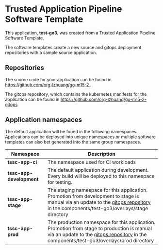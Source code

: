 # Trusted Application Pipeline Software Template

This application, **test-go3**, was created from a Trusted Application Pipeline Software Template.

The software templates create a new source and gitops deployment repositories with a sample source application. 

## Repositories

The source code for your application can be found in [https://github.com/org-lzhuang/go-m15-2 ](https://github.com/org-lzhuang/go-m15-2 ).
 
The gitops repository, which contains the kubernetes manifests for the application can be found in 
[https://github.com/org-lzhuang/go-m15-2-gitops ](https://github.com/org-lzhuang/go-m15-2-gitops ) 

## Application namespaces 

The default application will be found in the following namespaces. Applications can be deployed into unique namespaces or multiple software templates can also bet generated into the same group namespaces.  

|  Namespace   |  Description   |  
| -------- | -------- |
| **tssc-app-ci** | The namespace used for CI workloads |
| **tssc-app-development** | The default application during development. Every build will be deployed to this namespace for testing. |
| **tssc-app-stage** | The staging namespace for this application. Promotion from development to stage is manual via an update to the [gitops repository](https://github.com/org-lzhuang/go-m15-2-gitops ) in the components/test-go3/overlays/stage directory |
| **tssc-app-prod** | The production namespace for this application. Promotion from stage to production is manual via an update to the [gitops repository](https://github.com/org-lzhuang/go-m15-2-gitops ) in the components/test-go3/overlays/prod directory |